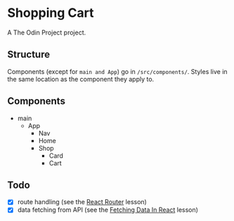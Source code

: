# Shopping Cart

A The Odin Project project.

## Structure

Components (except for `main and App`) go in `/src/components/`. Styles live in the same location as the component they apply to.

## Components

- main
    - App
        - Nav
        - Home
        - Shop
            - Card
            - Cart

## Todo

- [x] route handling (see the [React Router](https://www.theodinproject.com/lessons/node-path-react-new-react-router) lesson)
- [x] data fetching from API (see the [Fetching Data In React](https://www.theodinproject.com/lessons/node-path-react-new-fetching-data-in-react) lesson)
